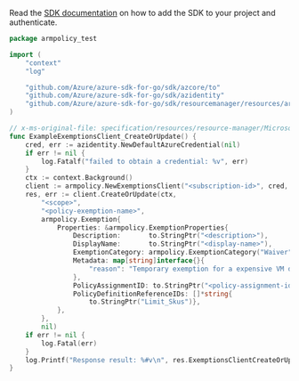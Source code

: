 Read the [SDK documentation](https://github.com/Azure/azure-sdk-for-go/blob/sdk%2Fresourcemanager%2Fresources%2Farmpolicy%2Fv0.3.0/sdk/resourcemanager/resources/armpolicy/README.md) on how to add the SDK to your project and authenticate.

```go
package armpolicy_test

import (
	"context"
	"log"

	"github.com/Azure/azure-sdk-for-go/sdk/azcore/to"
	"github.com/Azure/azure-sdk-for-go/sdk/azidentity"
	"github.com/Azure/azure-sdk-for-go/sdk/resourcemanager/resources/armpolicy"
)

// x-ms-original-file: specification/resources/resource-manager/Microsoft.Authorization/preview/2020-07-01-preview/examples/createOrUpdatePolicyExemption.json
func ExampleExemptionsClient_CreateOrUpdate() {
	cred, err := azidentity.NewDefaultAzureCredential(nil)
	if err != nil {
		log.Fatalf("failed to obtain a credential: %v", err)
	}
	ctx := context.Background()
	client := armpolicy.NewExemptionsClient("<subscription-id>", cred, nil)
	res, err := client.CreateOrUpdate(ctx,
		"<scope>",
		"<policy-exemption-name>",
		armpolicy.Exemption{
			Properties: &armpolicy.ExemptionProperties{
				Description:       to.StringPtr("<description>"),
				DisplayName:       to.StringPtr("<display-name>"),
				ExemptionCategory: armpolicy.ExemptionCategory("Waiver").ToPtr(),
				Metadata: map[string]interface{}{
					"reason": "Temporary exemption for a expensive VM demo",
				},
				PolicyAssignmentID: to.StringPtr("<policy-assignment-id>"),
				PolicyDefinitionReferenceIDs: []*string{
					to.StringPtr("Limit_Skus")},
			},
		},
		nil)
	if err != nil {
		log.Fatal(err)
	}
	log.Printf("Response result: %#v\n", res.ExemptionsClientCreateOrUpdateResult)
}
```

